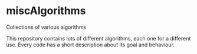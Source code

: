 # miscAlgorithms
Collections of various algorithms

This repository contains lots of different algorithms, each one for a different use.
Every code has a short description about its goal and behaviour.
